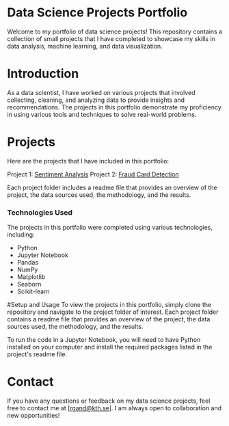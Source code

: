 # Data Science Projects Portfolio

Welcome to my portfolio of data science projects! 
This repository contains a collection of small projects that I have completed 
to showcase my skills in data analysis, machine learning, and data visualization.

# Introduction
As a data scientist, I have worked on various projects that involved collecting, cleaning, 
and analyzing data to provide insights and recommendations. The projects in this portfolio 
demonstrate my proficiency in using various tools and techniques to solve real-world problems.

# Projects
Here are the projects that I have included in this portfolio:

Project 1: [Sentiment Analysis](https://github.com/rgand1/Data-Science-/blob/main/sentiment_analysis.ipynb)
Project 2: [Fraud Card Detection](https://github.com/rgand1/Data-Science-/blob/main/credit_fraud_detection.ipynb)

Each project folder includes a readme file that provides an overview of the project, the data sources used, 
the methodology, and the results.

### Technologies Used
The projects in this portfolio were completed using various technologies, including:

- Python
- Jupyter Notebook
- Pandas
- NumPy
- Matplotlib
- Seaborn
- Scikit-learn

#Setup and Usage
To view the projects in this portfolio, simply clone the repository and navigate to 
the project folder of interest. Each project folder contains a readme file that provides 
an overview of the project, the data sources used, the methodology, and the results.

To run the code in a Jupyter Notebook, you will need to have Python installed on your 
computer and install the required packages listed in the project's readme file.

# Contact
If you have any questions or feedback on my data science projects, feel free to contact 
me at [rgand@kth.se]. I am always open to collaboration and new opportunities!
